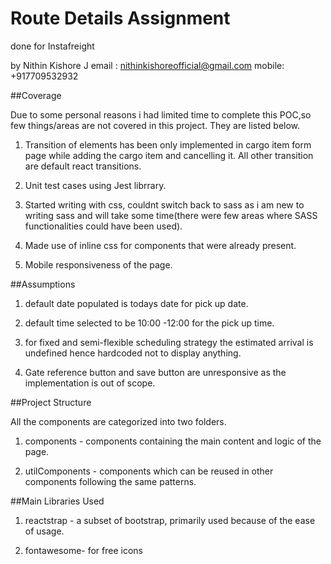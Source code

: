 # Route Details Assignment

done for Instafreight

by Nithin Kishore J
email : nithinkishoreofficial@gmail.com
mobile: +917709532932

##Coverage

Due to some personal reasons i had limited time to complete this POC,so few things/areas are not covered in this project. They are listed below.

1. Transition of elements has been only implemented in cargo item form page while adding the cargo item and cancelling it. All other transition are default react transitions.

2. Unit test cases using Jest librrary.

3. Started writing with css, couldnt switch back to sass as i am new to writing sass and will take some time(there were few areas where SASS functionalities could have been used).

4. Made use of inline css for components that were already present.

5. Mobile responsiveness of the page.

##Assumptions

1. default date populated is todays date for pick up date.

2. default time selected to be 10:00 -12:00 for the pick up time.

3. for fixed and semi-flexible scheduling strategy the estimated arrival is undefined hence hardcoded not to display anything.

4. Gate reference button and save button are unresponsive as the implementation is out of scope.

##Project Structure

All the components are categorized into two folders.

1. components - components containing the main content and logic of the page.

2. utilComponents - components which can be reused in other components following the same patterns.

##Main Libraries Used

1. reactstrap - a subset of bootstrap, primarily used because of the ease of usage.

2. fontawesome- for free icons
